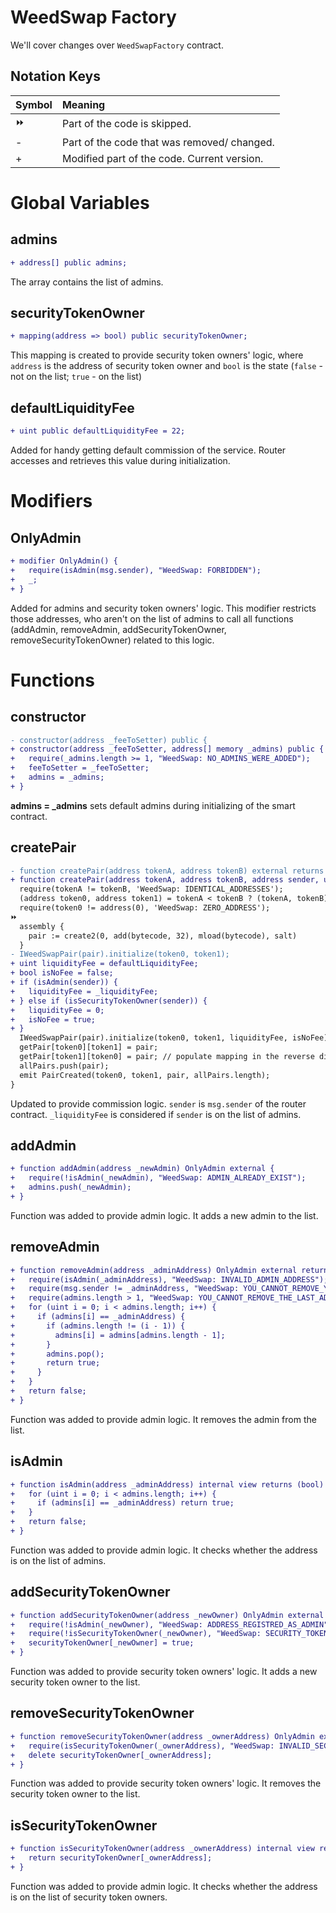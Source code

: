 # WeedSwap Factory

We'll cover changes over `WeedSwapFactory` contract.

## Notation Keys

| Symbol | Meaning                                     |
| :----- | :------------------------------------------ |
| ⏩     | Part of the code is skipped.                |
| -      | Part of the code that was removed/ changed. |
| +      | Modified part of the code. Current version. |

# Global Variables

## admins

```diff
+ address[] public admins;
```

The array contains the list of admins.

## securityTokenOwner

```diff
+ mapping(address => bool) public securityTokenOwner;
```

This mapping is created to provide security token owners' logic, where `address` is the address of security token owner and `bool` is the state (`false` - not on the list; `true` - on the list)

## defaultLiquidityFee

```diff
+ uint public defaultLiquidityFee = 22;
```

Added for handy getting default commission of the service. Router accesses and retrieves this value during initialization.

# Modifiers

## OnlyAdmin

```diff
+ modifier OnlyAdmin() {
+   require(isAdmin(msg.sender), "WeedSwap: FORBIDDEN");
+   _;
+ }
```

Added for admins and security token owners' logic. This modifier restricts those addresses, who aren't on the list of admins to call all functions (addAdmin, removeAdmin, addSecurityTokenOwner, removeSecurityTokenOwner) related to this logic.

# Functions

## constructor

```diff
- constructor(address _feeToSetter) public {
+ constructor(address _feeToSetter, address[] memory _admins) public {
+   require(_admins.length >= 1, "WeedSwap: NO_ADMINS_WERE_ADDED");
+   feeToSetter = _feeToSetter;
+   admins = _admins;
+ }
```

**admins = \_admins** sets default admins during initializing of the smart contract.

## createPair

```diff
- function createPair(address tokenA, address tokenB) external returns (address pair) {
+ function createPair(address tokenA, address tokenB, address sender, uint _liquidityFee) external returns (address pair) {
  require(tokenA != tokenB, 'WeedSwap: IDENTICAL_ADDRESSES');
  (address token0, address token1) = tokenA < tokenB ? (tokenA, tokenB) : (tokenB, tokenA);
  require(token0 != address(0), 'WeedSwap: ZERO_ADDRESS');
⏩
  assembly {
    pair := create2(0, add(bytecode, 32), mload(bytecode), salt)
  }
- IWeedSwapPair(pair).initialize(token0, token1);
+ uint liquidityFee = defaultLiquidityFee;
+ bool isNoFee = false;
+ if (isAdmin(sender)) {
+   liquidityFee = _liquidityFee;
+ } else if (isSecurityTokenOwner(sender)) {
+   liquidityFee = 0;
+   isNoFee = true;
+ }
  IWeedSwapPair(pair).initialize(token0, token1, liquidityFee, isNoFee);
  getPair[token0][token1] = pair;
  getPair[token1][token0] = pair; // populate mapping in the reverse direction
  allPairs.push(pair);
  emit PairCreated(token0, token1, pair, allPairs.length);
}
```

Updated to provide commission logic. `sender` is `msg.sender` of the router contract. `_liquidityFee` is considered if `sender` is on the list of admins.

## addAdmin

```diff
+ function addAdmin(address _newAdmin) OnlyAdmin external {
+   require(!isAdmin(_newAdmin), "WeedSwap: ADMIN_ALREADY_EXIST");
+   admins.push(_newAdmin);
+ }
```

Function was added to provide admin logic. It adds a new admin to the list.

## removeAdmin

```diff
+ function removeAdmin(address _adminAddress) OnlyAdmin external returns(bool) {
+   require(isAdmin(_adminAddress), "WeedSwap: INVALID_ADMIN_ADDRESS");
+   require(msg.sender != _adminAddress, "WeedSwap: YOU_CANNOT_REMOVE_YOURSELF");
+   require(admins.length > 1, "WeedSwap: YOU_CANNOT_REMOVE_THE_LAST_ADMIN");
+   for (uint i = 0; i < admins.length; i++) {
+     if (admins[i] == _adminAddress) {
+       if (admins.length != (i - 1)) {
+         admins[i] = admins[admins.length - 1];
+       }
+       admins.pop();
+       return true;
+     }
+   }
+   return false;
+ }
```

Function was added to provide admin logic. It removes the admin from the list.

## isAdmin

```diff
+ function isAdmin(address _adminAddress) internal view returns (bool) {
+   for (uint i = 0; i < admins.length; i++) {
+     if (admins[i] == _adminAddress) return true;
+   }
+   return false;
+ }
```

Function was added to provide admin logic. It checks whether the address is on the list of admins.

## addSecurityTokenOwner

```diff
+ function addSecurityTokenOwner(address _newOwner) OnlyAdmin external {
+   require(!isAdmin(_newOwner), "WeedSwap: ADDRESS_REGISTRED_AS_ADMIN");
+   require(!isSecurityTokenOwner(_newOwner), "WeedSwap: SECURITY_TOKEN_OWNER_ALREADY_EXIST");
+   securityTokenOwner[_newOwner] = true;
+ }
```

Function was added to provide security token owners' logic. It adds a new security token owner to the list.

## removeSecurityTokenOwner

```diff
+ function removeSecurityTokenOwner(address _ownerAddress) OnlyAdmin external {
+   require(isSecurityTokenOwner(_ownerAddress), "WeedSwap: INVALID_SECURITY_TOKEN_OWNER_ADDRESS");
+   delete securityTokenOwner[_ownerAddress];
+ }
```

Function was added to provide security token owners' logic. It removes the security token owner to the list.

## isSecurityTokenOwner

```diff
+ function isSecurityTokenOwner(address _ownerAddress) internal view returns (bool) {
+   return securityTokenOwner[_ownerAddress];
+ }
```

Function was added to provide admin logic. It checks whether the address is on the list of security token owners.
